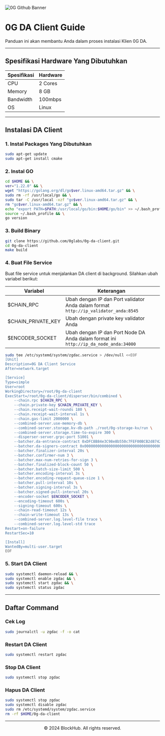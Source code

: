 ![0G Github Banner](https://github.com/BlockchainsHub/Testnet/assets/77204008/34a32724-b411-41e4-8696-e390dfa01cab)

# 0G DA Client Guide
Panduan ini akan membantu Anda dalam proses instalasi Klien 0G DA.

-----------------------------------------------------------------

## Spesifikasi Hardware Yang Dibutuhkan
| Spesifikasi | Hardware |
|-|-
| CPU | 2 Cores |
| Memory | 8 GB |
| Bandwidth | 100mbps |
| OS | Linux |

-----------------------------------------------------------------

## Instalasi DA Client
### 1. Instal Packages Yang Dibutuhkan
```bash
sudo apt-get update
sudo apt-get install cmake
```

### 2. Instal GO
```bash
cd $HOME && \
ver="1.22.0" && \
wget "https://golang.org/dl/go$ver.linux-amd64.tar.gz" && \
sudo rm -rf /usr/local/go && \
sudo tar -C /usr/local -xzf "go$ver.linux-amd64.tar.gz" && \
rm "go$ver.linux-amd64.tar.gz" && \
echo "export PATH=$PATH:/usr/local/go/bin:$HOME/go/bin" >> ~/.bash_profile && \
source ~/.bash_profile && \
go version
```

### 3. Build Binary
```bash
git clone https://github.com/0glabs/0g-da-client.git
cd 0g-da-client
make build
```

### 4. Buat File Service
Buat file service untuk menjalankan DA client di background. Silahkan ubah variabel berikut:

| Variabel | Keterangan |
|-|-
| $CHAIN_RPC | Ubah dengan IP dan Port validator Anda dalam format `http://ip_validator_anda:8545` |
| $CHAIN_PRIVATE_KEY | Ubah dengan private key validator Anda |
| $ENCODER_SOCKET | Ubah dengan IP dan Port Node DA Anda dalam format ini `http://ip_da_node_anda:34000` |

```bash
sudo tee /etc/systemd/system/zgdac.service > /dev/null <<EOF
[Unit]
Description=0G DA Client Service
After=network.target

[Service]
Type=simple
User=root
WorkingDirectory=/root/0g-da-client
ExecStart=/root/0g-da-client/disperser/bin/combined \
    --chain.rpc $CHAIN_RPC \
    --chain.private-key $CHAIN_PRIVATE_KEY \
    --chain.receipt-wait-rounds 180 \
    --chain.receipt-wait-interval 1s \
    --chain.gas-limit 2000000 \
    --combined-server.use-memory-db \
    --combined-server.storage.kv-db-path ./root/0g-storage-kv/run \
    --combined-server.storage.time-to-expire 300 \
    --disperser-server.grpc-port 51001 \
    --batcher.da-entrance-contract 0xDFC8B84e3C98e8b550c7FEF00BCB2d8742d80a69 \
    --batcher.da-signers-contract 0x0000000000000000000000000000000000001000 \
    --batcher.finalizer-interval 20s \
    --batcher.confirmer-num 3 \
    --batcher.max-num-retries-for-sign 3 \
    --batcher.finalized-block-count 50 \
    --batcher.batch-size-limit 500 \
    --batcher.encoding-interval 3s \
    --batcher.encoding-request-queue-size 1 \
    --batcher.pull-interval 10s \
    --batcher.signing-interval 3s \
    --batcher.signed-pull-interval 20s \
    --encoder-socket $ENCODER_SOCKET \
    --encoding-timeout 600s \
    --signing-timeout 600s \
    --chain-read-timeout 12s \
    --chain-write-timeout 13s \
    --combined-server.log.level-file trace \
    --combined-server.log.level-std trace
Restart=on-failure
RestartSec=10

[Install]
WantedBy=multi-user.target
EOF
```

### 5. Start DA Client
```bash
sudo systemctl daemon-reload && \
sudo systemctl enable zgdac && \
sudo systemctl start zgdac && \
sudo systemctl status zgdac
```

-----------------------------------------------------------------

## Daftar Command
### Cek Log
```bash
sudo journalctl -u zgdac -f -o cat
```

### Restart DA Client
```bash
sudo systemctl restart zgdac
```

### Stop DA Client
```bash
sudo systemctl stop zgdac
```

### Hapus DA Client
```bash
sudo systemctl stop zgdac
sudo systemctl disable zgdac
sudo rm /etc/systemd/system/zgdac.service
rm -rf $HOME/0g-da-client
```

-----------------------------------------------------------------

<p align="center">
  &copy; 2024 BlockHub. All rights reserved.
</p>